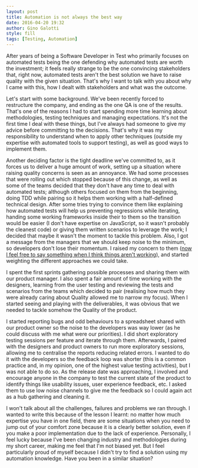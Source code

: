 ```yaml
---
layout: post
title: Automation is not always the best way
date: 2016-04-20 19:32
author: Gino Galotti
style: fill
tags: [Testing, Automation]
---
```

After years of being a Software Developer in Test who primarily focuses on automated tests being the one defending why automated tests are worth the investment; it feels really strange to be the one convincing stakeholders that, right now, automated tests aren't the best solution we have to raise quality with the given situation. That's why I want to talk with you about why I came with this, how I dealt with stakeholders and what was the outcome.

Let's start with some background. We've been recently forced to restructure the company, and ending as the one QA is one of the results. That's one of the reasons I had to start spending more time learning about methodologies, testing techniques and managing expectations. It's not the first time I deal with these things, but I've always had someone to give my advice before committing to the decisions. That's why it was my responsibility to understand when to apply other techniques (outside my expertise with automated tools to support testing), as well as good ways to implement them.

Another deciding factor is the tight deadline we've committed to, as it forces us to deliver a huge amount of work, setting up a situation where raising quality concerns is seen as an annoyance. We had some processes that were rolling out which stopped because of this change, as well as some of the teams decided that they don't have any time to deal with automated tests; although others focused on them from the beginning, doing TDD while pairing so it helps them working with a half-defined technical design. After some tries trying to convince them like explaining how automated tests will help us preventing regressions while iterating, handing some working frameworks inside their to them so the transition would be easier (I don't have expertise on JavaScript, so it wasn't probably the cleanest code) or giving them written scenarios to leverage the work; I decided that maybe it wasn't the moment to tackle this problem. Also, I got a message from the managers that we should keep noise to the minimum, so developers don't lose their momentum. I raised my concern to them ([now I feel free to say something when I think things aren't working](https://callmegino.wordpress.com/2016/03/30/how-applying-to-another-company-made-me-a-better-tester/)), and started weighting the different approaches we could take.

I spent the first sprints gathering possible processes and sharing them with our product manager. I also spent a fair amount of time working with the designers, learning from the user testing and reviewing the tests and scenarios from the teams which decided to pair (realising how much they were already caring about Quality allowed me to narrow my focus). When I started seeing and playing with the deliverables, it was obvious that we needed to tackle somehow the Quality of the product.

I started reporting bugs and odd behaviours to a spreadsheet shared with our product owner so the noise to the developers was way lower (as he could discuss with me what were our priorities). I did short exploratory testing sessions per feature and iterate through them. Afterwards, I paired with the designers and product owners to run more exploratory sessions, allowing me to centralise the reports reducing related errors. I wanted to do it with the developers so the feedback loop was shorter (this is a common practice and, in my opinion, one of the highest value testing activities), but I was not able to do so. As the release date was approaching, I involved and encourage anyone in the company to test the current state of the product to identify things like usability issues, user experience feedback, etc. I asked them to use low noise channels to give me the feedback so I could again act as a hub gathering and cleaning it.

I won't talk about all the challenges, failures and problems we ran through. I wanted to write this because of the lesson I learnt: no matter how much expertise you have in one field, there are some situations when you need to jump out of your comfort zone because it is a clearly better solution, even if you make a poor implementation due to the lack of experience. Personally, I feel lucky because I've been changing industry and methodologies during my short career, making me feel that I'm not biased yet. But I feel particularly proud of myself because I didn't try to find a solution using my automation knowledge. Have you been in a similar situation?


